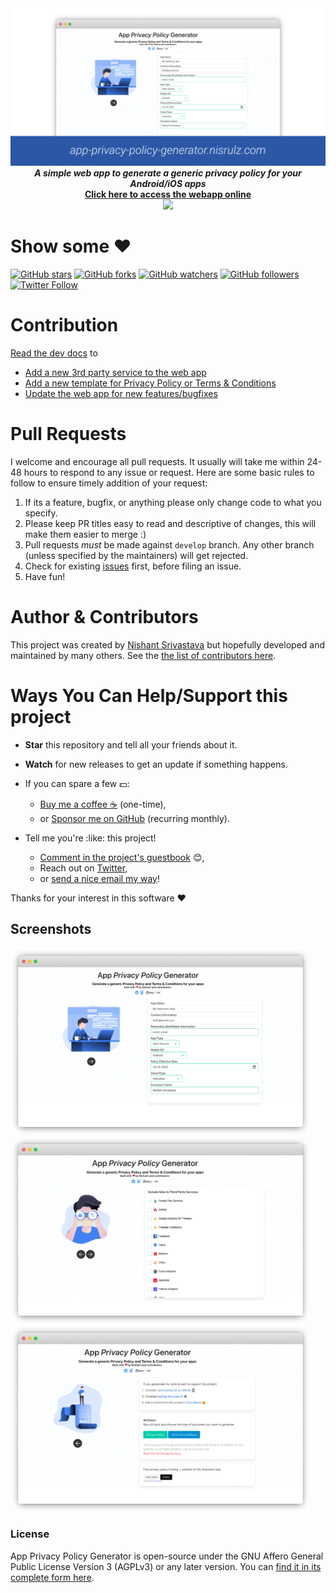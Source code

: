 <center><img src="img/banner.png" alt="App Privacy Policy Generator">
<br>
<b><i>A simple web app to generate a generic privacy policy for your Android/iOS apps</i>
<br>
<a href="https://app-privacy-policy-generator.nisrulz.com/" target="_blank">Click here to access the webapp online</a></b>
<br>
<a hre="https://www.androiddevdigest.com/digest-133/">
  <img src="https://img.shields.io/badge/AndroidDev%20Digest-%23133-blue.svg">
</a></center>

# Show some :heart:

[![GitHub stars](https://img.shields.io/github/stars/nisrulz/app-privacy-policy-generator.svg?style=social&label=Star)](https://github.com/nisrulz/app-privacy-policy-generator) [![GitHub forks](https://img.shields.io/github/forks/nisrulz/app-privacy-policy-generator.svg?style=social&label=Fork)](https://github.com/nisrulz/app-privacy-policy-generator/fork) [![GitHub watchers](https://img.shields.io/github/watchers/nisrulz/app-privacy-policy-generator.svg?style=social&label=Watch)](https://github.com/nisrulz/app-privacy-policy-generator) [![GitHub followers](https://img.shields.io/github/followers/nisrulz.svg?style=social&label=Follow)](https://github.com/nisrulz/app-privacy-policy-generator)<br>
[![Twitter Follow](https://img.shields.io/twitter/follow/nisrulz.svg?style=social)](https://twitter.com/nisrulz)

# Contribution

[Read the dev docs](dev-doc.md) to

- [Add a new 3rd party service to the web app](https://github.com/nisrulz/app-privacy-policy-generator/blob/master/dev-doc.md#contributing-more-3rd-party-services-links)
- [Add a new template for Privacy Policy or Terms & Conditions](https://github.com/nisrulz/app-privacy-policy-generator/blob/master/dev-doc.md#development)
- [Update the web app for new features/bugfixes](https://github.com/nisrulz/app-privacy-policy-generator/blob/master/dev-doc.md#development)

# Pull Requests

I welcome and encourage all pull requests. It usually will take me within 24-48 hours to respond to any issue or request. Here are some basic rules to follow to ensure timely addition of your request:

1. If its a feature, bugfix, or anything please only change code to what you specify.
2. Please keep PR titles easy to read and descriptive of changes, this will make them easier to merge :)
3. Pull requests _must_ be made against `develop` branch. Any other branch (unless specified by the maintainers) will get rejected.
4. Check for existing [issues](https://github.com/nisrulz/app-privacy-policy-generator/issues) first, before filing an issue.
5. Have fun!

# Author & Contributors

This project was created by [Nishant Srivastava](https://github.com/nisrulz/nisrulz.github.io#nishant-srivastava) but hopefully developed and maintained by many others. See the [the list of contributors here](https://github.com/nisrulz/app-privacy-policy-generator/graphs/contributors).

# Ways You Can Help/Support this project

- **Star** this repository and tell all your friends about it.
- **Watch** for new releases to get an update if something happens.
- If you can spare a few 💵:

  - [Buy me a coffee :coffee:](https://www.paypal.me/nisrulz/5usd) (one-time),
  - or [Sponsor me on GitHub](https://github.com/sponsors/nisrulz) (recurring monthly).

- Tell me you're :like: this project!

  - [Comment in the project's guestbook](https://github.com/nisrulz/app-privacy-policy-generator/issues/65) :blush:,
  - Reach out on [Twitter](https://twitter.com/nisrulz),
  - or [send a nice email my way](mailto:nisrulz@gmail.com)!

Thanks for your interest in this software :heart:

## Screenshots

<img src="img/sc_1.png" alt="App Privacy Policy Generator" width=480 /><img src="img/sc_2.png" alt="App Privacy Policy Generator" width=480 /><img src="img/sc_3.png" alt="App Privacy Policy Generator" width=480 />

### License

App Privacy Policy Generator is open-source under the GNU Affero General Public License Version 3 (AGPLv3) or any later version. You can [find it in its complete form here](LICENSE.md).
